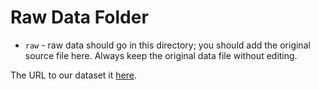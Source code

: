 # Raw Data Folder

- `raw` - raw data should go in this directory; you should add the original source file here. Always keep the original data file without editing.

The URL to our dataset it [here](https://gist.github.com/meperezcuello/82a9f1c1c473d6585e750ad2e3c05a41https://gist.github.com/meperezcuello/82a9f1c1c473d6585e750ad2e3c05a41).